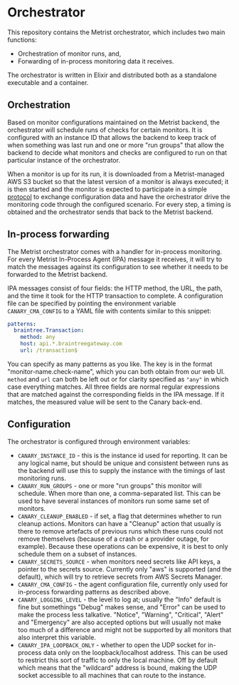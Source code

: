 # Orchestrator

This repository contains the Metrist orchestrator, which includes two main functions:

* Orchestration of monitor runs, and,
* Forwarding of in-process monitoring data it receives.

The orchestrator is written in Elixir and distributed both as a standalone executable and a container.

## Orchestration

Based on monitor configurations maintained on the Metrist backend, the orchestrator will schedule runs
of checks for certain monitors. It is configured with an instance ID that allows the backend to keep
track of when something was last run and one or more "run groups" that allow the backend to decide what
monitors and checks are configured to run on that particular instance of the orchestrator.

When a monitor is up for its run, it is downloaded from a Metrist-managed AWS S3 bucket so that the latest version of
a monitor is always executed; it is then started and the monitor is expected to participate in a simple
[protocol](docs/protocol.md) to exchange configuration data and have the orchestrator drive the monitoring code
through the configured scenario. For every step, a timing is obtained and the orchestrator sends that back to
the Metrist backend.

## In-process forwarding

The Metrist orchestrator comes with a handler for in-process monitoring. For every Metrist In-Process Agent (IPA) message it receives,
it will try to match the messages against its configuration to see whether it needs to be forwarded to the Metrist backend.

IPA messages consist of four fields: the HTTP method, the URL, the path, and the time it took for the HTTP transaction to
complete. A configuration file can be specified by pointing the environment variable `CANARY_CMA_CONFIG` to a YAML file with
contents similar to this snippet:

```yaml
patterns:
  braintree.Transaction:
    method: any
    host: api.*.braintreegateway.com
    url: /transaction$
```

You can specify as many patterns as you like. The key is in the format "monitor-name.check-name", which you can both obtain
from our web UI. `method` and `url` can both be left out or for clarity specified as `"any"` in which case everything matches. All
three fields are normal regular expressions that are matched against the corresponding fields in the IPA message. If it matches,
the measured value will be sent to the Canary back-end.

## Configuration

The orchestrator is configured through environment variables:

* `CANARY_INSTANCE_ID` - this is the instance id used for reporting. It can be any logical name, but should be unique and consistent between
  runs as the backend will use this to supply the instance with the timings of last monitoring runs.
* `CANARY_RUN_GROUPS` - one or more "run groups" this monitor will schedule. When more than one, a comma-separated list. This can be
  used to have several instances of monitors run some same set of monitors.
* `CANARY_CLEANUP_ENABLED` - if set, a flag that determines whether to run cleanup actions. Monitors can have a "Cleanup" action
  that usually is there to remove artefacts of previous runs which these runs could not remove themselves (because of a crash or
  a provider outage, for example). Because these operations can be expensive, it is best to only schedule them on a subset of instances.
* `CANARY_SECRETS_SOURCE` - when monitors need secrets like API keys, a pointer to the secrets source. Currently only "aws" is
  supported (and the default), which will try to retrieve secrets from AWS Secrets Manager.
* `CANARY_CMA_CONFIG` - the agent configuration file, currently only used for in-process forwarding patterns as described above.
* `CANARY_LOGGING_LEVEL` - the level to log at; usually the "Info" default is fine but somethings "Debug" makes sense, and "Error"
  can be used to make the process less talkative. "Notice", "Warning", "Critical", "Alert" and "Emergency" are also accepted options
  but will usually not make too much of a difference and might not be supported by all monitors that also interpret this variable.
* `CANARY_IPA_LOOPBACK_ONLY` - whether to open the UDP socket for in-process data only on the loopback/localhost address. This can be
  used to restrict this sort of traffic to only the local machine. Off by default which means that the "wildcard" address is bound,
  making the UDP socket accessible to all machines that can route to the instance.

